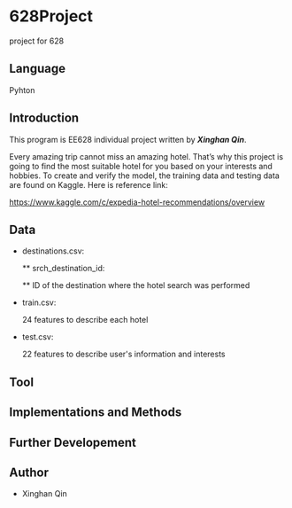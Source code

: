 # 628Project
project for 628

## Language

Pyhton

## Introduction

This program is EE628 individual project written by _**Xinghan Qin**_.

Every amazing trip cannot miss an amazing hotel. That’s why this project is going to find the most suitable hotel for you based on your interests and hobbies. To create and verify the model, the training data and testing data are found on Kaggle. Here is reference link:

https://www.kaggle.com/c/expedia-hotel-recommendations/overview

##

## Data

* destinations.csv:

  ** srch_destination_id: 

  ** ID of the destination where the hotel search was performed

* train.csv:

  24 features to describe each hotel

* test.csv:

  22 features to describe user's information and interests


## Tool

##

## Implementations and Methods

##

## Further Developement

## Author

* Xinghan Qin

##
